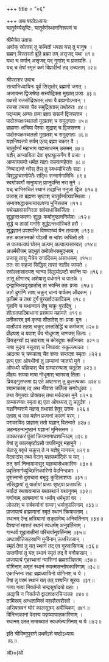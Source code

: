 +++
title = "०६"

+++
अथ षष्ठोऽध्यायः   
चातुर्वर्ण्यसृष्टिः, चातुर्वर्णस्थाननिरूपणं च  

श्रीमैत्रेय उवाच  
अर्वाक् स्रोतास् तु कथितो भवता यस् तु मानुषः ।  
ब्रह्मन् विस्तरतो ब्रूहि ब्रह्मा तम् असृजद् यथा ॥१॥  
यथा च वर्णान् असृजद् यद् गुणांश् च प्रजापतिः ।  
यच् च तेषां स्मृतं कर्म विप्रादीनां तद् उच्यताम् ॥२॥  

श्रीपराशर उवाच  
सत्याभिध्यायिनः पूर्वं सिसृक्षोर् ब्रह्मणो जगत् ।  
अजायन्त द्विजश्रेष्ठ सत्त्वोद्रिक्ता मुखात् प्रजाः ॥३॥  
वक्षसो रजसोद्रिक्तास् तथा वै ब्रह्मणोऽभवन् ।  
रजसा तमसा चैव समुद्रिक्तास् तथोरुतः ॥४॥  
पद्भ्याम् अन्याः प्रजा ब्रह्मा ससर्ज द्विजसत्तम ।  
पादोरुवक्षःस्थलतो मुखतश् च समुद्गताः ॥५॥  
ब्राह्मणाः क्षत्रिया वैश्याः शुद्राश् च द्विजसत्तम ।  
पादोरुवक्षःस्थलतो मुखतश् च समुद्गताः ॥६॥  
यज्ञनिष्पत्तये सर्वम् एतद् ब्रह्मा चकार वै ।  
चातुर्वर्ण्यं महाभाग यज्ञसाधनम् उत्तमम् ॥७॥  
यज्ञैर् आप्यायिता देवा वृष्ट्युत्सर्गेण वै प्रजाः ।  
आप्याययन्ते धर्मज्ञ यज्ञाः कल्याणहेतवः ॥८॥  
निष्पाद्यन्ते नरैस् तैस् तु स्वधर्माभिरतैः सदा ।  
विशुद्धाचरणोपेतैः सद्भिः सन्मार्गगामिभिः ॥९॥  
स्वर्गापवर्गौ मानुष्यात् प्राप्नुवन्ति नरा मुने ।  
यच् चाभिरुचितं स्थानं तद्यान्ति मनुजा द्विज ॥१०॥  
प्रजास् ता ब्रह्मणा सृष्टाश् चातुर्वर्ण्यव्यवस्थिताः ।  
सम्यक्श्रद्धासमाचारप्रवणा मुनिसत्तम ॥११॥  
यथेच्छावासनिरता सर्वबाधाविवर्जिताः ।  
शुद्धान्तःकरणाः शुद्धाः कर्मानुष्ठाननिर्मलाः ॥१२॥  
शुद्धे च तासां मनसि शुद्धेऽन्तःसंस्थिते हरौ ।  
शुद्धज्ञानं प्रपश्यन्ति विष्ण्वाख्यं येन तत्पदम् ॥१३॥  
ततः कालात्मको योऽसौ स चांशः कथितो हरेः ।  
स पातयत्यघं घोरम् अल्पम् अल्पाल्पसारवत् ॥१४॥  
अधर्मबीजम् उद्भूतं तमोलोभसमुद्भवम् ।  
प्रजासु तासु मैत्रेय रागादिकम् असाधकम् ॥१५॥  
ततः सा सहजा सिद्धिस् तासां नातीव जायते ।  
रसोल्लासादयश् चान्या सिद्धयोऽष्टौ भवन्ति याः ॥१६॥  
तासु क्षीणास्व् अशेषासु वर्धमाने च पातके ।  
द्वन्द्वाभिभवदुःखार्तास् ता भवन्ति ततः प्रजाः ॥१७॥  
ततो दुर्गाणि ताश् चक्रुर् धान्वं पार्वतम् औदकम् ।  
कृत्रिमं च तथा दुर्गं पुरखर्वटकादिकम् ॥१८॥  
गृहाणि च यथान्यायं तेषु चक्रुः पुरादिषु ।  
शीतातपादिबाधानां प्रशमाय महामते ॥१९॥  
प्रतीकारम् इमं कृत्वा शीतादेस् ताः प्रजाः पुनः ।  
वार्तोपायं ततश् चक्रुर् हस्तसिद्धिं च कर्मजाम् ॥२०॥  
व्रीहयश् च यवाश् चैव गोधूमाश् चाणवस् तिलाः ।  
प्रियङ्गवो ह्य् उदाराश् च कोरदूषाः सतीनकाः ॥२१॥  
माषा मुद्गा मसूराश् च निष्पावाः सकुलत्थकाः ।  
आढक्य च् चणकाश् चैव शणाः सप्तदश स्मृताः ॥२२॥  
इत्य् एता ओषधीनां तु ग्राम्यानां जातयो मुने ।  
ओषध्यो यज्ञियाश् चैव ग्राम्यारण्याश् चतुर्दश ॥२३॥  
व्रीहयः सयवा माषा गोधूमाश् चाणवस् तिलाः ।  
प्रियङ्गुसप्तमा ह्य् एते अष्टमास् तु कुलत्थकाः ॥२४॥  
श्यामाकास् त्व् अथ नीवारा जर्तिला सगवेधुकाः ।  
तथा वेणुयवाः प्रोक्तास् तथा मर्कटका मुने ॥२५॥  
ग्राम्यारण्याः स्मृता ह्य् एता ओषध्यस् तु चतुर्दश ।  
यज्ञनिष्पत्तये यज्ञस् तथासां हेतुर् उत्तमः ॥२६॥  
एताश् च सह यज्ञेन प्रजानां कारणं परम् ।  
परावरविदः प्राज्ञास् ततो यज्ञान् वितन्वते ॥२७॥  
अहन्यहन्यनुष्ठानं यज्ञानां मुनिसत्तम ।  
उपकारकरं पुंसां क्रियमाणाघशान्तिदम् ॥२८॥  
येषां तु कालसृष्टोऽसौ पापबिन्दुर् महामुने ।  
चेतःसु ववृधे चक्रुस् ते न यज्ञेषु मानसम् ॥२९॥  
वेदवादांस् तथा वेदान् यज्ञकर्मादिकं च यत् ।  
तत् सर्वं निन्दयामासुर् यज्ञव्यासेधकारिणः ॥३०॥  
प्रवृत्तिमार्गव्युच्छित्तिकारिणो वेदनिन्दकाः ।  
दुरात्मानो दुराचारा बभूवुः कुटिलाशयाः ॥३१॥  
संसिद्धायां तु वार्तायां प्रजाः सृष्ट्वा प्रजापतिः ।  
मर्यादां स्थापयामास यथास्थानं यथागुणम् ॥३२॥  
वर्णानाम् आश्रमाणां च धर्मान् धर्मभृतां वर ।  
लोकांश् च सर्ववर्णानां सम्यग् धर्मानुपालिनाम् ॥३३॥  
प्राजापत्यं ब्राह्मणानां स्मृतं स्थानं क्रियावताम् ।  
स्थानम् ऐन्द्रं क्षत्रियाणां सङ्ग्रामेष्व् अनिवर्तिनाम् ॥३४॥  
वैश्यानां मारुतं स्थानं स्वधर्मम् अनुवर्तिनाम् ।  
गान्धर्वं शूद्रजातीनां परिचर्यानुवर्तिनाम् ॥३५॥  
अष्टाशीतिसहस्राणि मुनीनाम् ऊर्ध्वरेतसाम् ।  
स्मृतं तेषां तु यत् स्थानं तद् एव गुरुवासिनाम् ॥३६॥  
सप्तर्षीणां तु यत् स्थानं स्मृतं तद् वै वनौकसाम् ।  
प्राजापत्यं गृहस्थानां न्यासिनां ब्रह्मसञ्ज्ञितम् ॥३७॥  
योगिनाम् अमृतं स्थानं स्वात्मसन्तोषकारिणाम् ॥३८॥  
एकान्तिनः सदा ब्रह्मध्यायिनो योगिनश् च ये ।  
तेषां तु परमं स्थानं यत् तत् पश्यन्ति सूरयः ॥३९॥  
गत्वा गत्वा निवर्तन्ते चन्द्रसूर्यादयो ग्रहाः ।  
अद्यापि न निवर्तन्ते द्वादशाक्षरचिन्तकाः ॥४०॥  
तामिस्रम् अन्धतामिस्रं महारौरवरौरवौ ।  
असिपत्रवनं घोरं कालसूत्रम् अवीचिकम् ॥४१॥  
विनिन्दकानां वेदस्य यज्ञव्याघातकारिणाम् ।  
स्थानम् एतत् समाख्यातं स्वधर्मत्यागिनश् च ये ॥४२॥  

इति श्रीविष्णुपुराणे प्रथमेंऽशे षष्ठोऽध्यायः   
॥६॥  

ओ)०(ओ  
